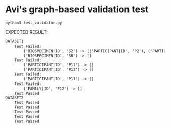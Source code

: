 # Avi's graph-based validation test

`python3 test_validator.py`

EXPECTED RESULT:

```txt
DATASET1
    Test Failed:
        ('BIOSPECIMEN|ID', 'S2') -> [('PARTICIPANT|ID', 'P2'), ('PARTICIPANT|ID', 'P1')]
        ('BIOSPECIMEN|ID', 'S8') -> []
    Test Failed:
        ('PARTICIPANT|ID', 'P11') -> []
        ('PARTICIPANT|ID', 'P13') -> []
    Test Failed:
        ('PARTICIPANT|ID', 'P11') -> []
    Test Failed:
        ('FAMILY|ID', 'F12') -> []
    Test Passed
DATASET2
    Test Passed
    Test Passed
    Test Passed
    Test Passed
    Test Passed
```
